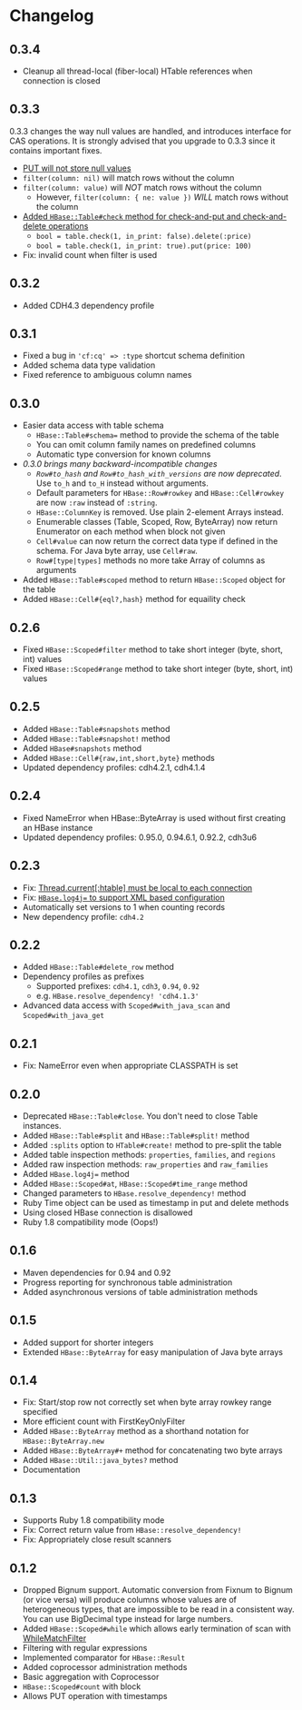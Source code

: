 Changelog
=========

0.3.4
-----
- Cleanup all thread-local (fiber-local) HTable references when connection is closed

0.3.3
-----

0.3.3 changes the way null values are handled, and introduces interface for CAS operations.
It is strongly advised that you upgrade to 0.3.3 since it contains important fixes.

- [PUT will not store null values](https://github.com/junegunn/hbase-jruby/issues/15)
- `filter(column: nil)` will match rows without the column
- `filter(column: value)` will *NOT* match rows without the column
  - However, `filter(column: { ne: value })` *WILL* match rows without the column
- [Added `HBase::Table#check` method for check-and-put and check-and-delete operations](https://github.com/junegunn/hbase-jruby/issues/14)
  - `bool = table.check(1, in_print: false).delete(:price)`
  - `bool = table.check(1, in_print: true).put(price: 100)`
- Fix: invalid count when filter is used

0.3.2
-----
- Added CDH4.3 dependency profile

0.3.1
-----
- Fixed a bug in `'cf:cq' => :type` shortcut schema definition
- Added schema data type validation
- Fixed reference to ambiguous column names

0.3.0
-----
- Easier data access with table schema
  - `HBase::Table#schema=` method to provide the schema of the table
  - You can omit column family names on predefined columns
  - Automatic type conversion for known columns
- *0.3.0 brings many backward-incompatible changes*
  - *`Row#to_hash` and `Row#to_hash_with_versions` are now deprecated*. Use `to_h` and `to_H` instead without arguments.
  - Default parameters for `HBase::Row#rowkey` and `HBase::Cell#rowkey` are now `:raw` instead of `:string`.
  - `HBase::ColumnKey` is removed. Use plain 2-element Arrays instead.
  - Enumerable classes (Table, Scoped, Row, ByteArray) now return Enumerator on each method when block not given
  - `Cell#value` can now return the correct data type if defined in the schema. For Java byte array, use `Cell#raw`.
  - `Row#[type|types]` methods no more take Array of columns as arguments
- Added `HBase::Table#scoped` method to return `HBase::Scoped` object for the table
- Added `HBase::Cell#{eql?,hash}` method for equaility check

0.2.6
-----
- Fixed `HBase::Scoped#filter` method to take short integer (byte, short, int) values
- Fixed `HBase::Scoped#range` method to take short integer (byte, short, int) values

0.2.5
-----
- Added `HBase::Table#snapshots` method
- Added `HBase::Table#snapshot!` method
- Added `HBase#snapshots` method
- Added `HBase::Cell#{raw,int,short,byte}` methods
- Updated dependency profiles: cdh4.2.1, cdh4.1.4

0.2.4
-----
- Fixed NameError when HBase::ByteArray is used without first creating an HBase instance
- Updated dependency profiles: 0.95.0, 0.94.6.1, 0.92.2, cdh3u6

0.2.3
-----
- Fix: [Thread.current[:htable] must be local to each connection](https://github.com/junegunn/hbase-jruby/issues/4)
- Fix: [`HBase.log4j=` to support XML based configuration](https://github.com/junegunn/hbase-jruby/issues/5)
- Automatically set versions to 1 when counting records
- New dependency profile: `cdh4.2`

0.2.2
-----
- Added `HBase::Table#delete_row` method
- Dependency profiles as prefixes
  - Supported prefixes: `cdh4.1`, `cdh3`, `0.94`, `0.92`
  - e.g. `HBase.resolve_dependency! 'cdh4.1.3'`
- Advanced data access with `Scoped#with_java_scan` and `Scoped#with_java_get`

0.2.1
-----
- Fix: NameError even when appropriate CLASSPATH is set

0.2.0
-----
- Deprecated `HBase::Table#close`. You don't need to close Table instances.
- Added `HBase::Table#split` and `HBase::Table#split!` method
- Added `:splits` option to `HTable#create!` method to pre-split the table
- Added table inspection methods: `properties`, `families`, and `regions`
- Added raw inspection methods: `raw_properties` and `raw_families`
- Added `HBase.log4j=` method
- Added `HBase::Scoped#at`, `HBase::Scoped#time_range` method
- Changed parameters to `HBase.resolve_dependency!` method
- Ruby Time object can be used as timestamp in put and delete methods
- Using closed HBase connection is disallowed
- Ruby 1.8 compatibility mode (Oops!)

0.1.6
-----
- Maven dependencies for 0.94 and 0.92
- Progress reporting for synchronous table administration
- Added asynchronous versions of table administration methods

0.1.5
-----
- Added support for shorter integers
- Extended `HBase::ByteArray` for easy manipulation of Java byte arrays

0.1.4
-----
- Fix: Start/stop row not correctly set when byte array rowkey range specified
- More efficient count with FirstKeyOnlyFilter
- Added `HBase::ByteArray` method as a shorthand notation for `HBase::ByteArray.new`
- Added `HBase::ByteArray#+` method for concatenating two byte arrays
- Added `HBase::Util::java_bytes?` method
- Documentation

0.1.3
-----
- Supports Ruby 1.8 compatibility mode
- Fix: Correct return value from `HBase::resolve_dependency!`
- Fix: Appropriately close result scanners

0.1.2
-----

- Dropped Bignum support. Automatic conversion from Fixnum to Bignum (or vice versa)
  will produce columns whose values are of heterogeneous types, that are impossible to be read in a consistent way.
  You can use BigDecimal type instead for large numbers.
- Added `HBase::Scoped#while` which allows early termination of scan
  with [WhileMatchFilter](http://hbase.apache.org/apidocs/org/apache/hadoop/hbase/filter/WhileMatchFilter.html)
- Filtering with regular expressions
- Implemented comparator for `HBase::Result`
- Added coprocessor administration methods
- Basic aggregation with Coprocessor
- `HBase::Scoped#count` with block
- Allows PUT operation with timestamps
